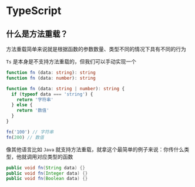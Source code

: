 # TypeScript

## 什么是方法重载？

方法重载简单来说就是根据函数的参数数量、类型不同的情况下具有不同的行为

`Ts` 是本身是不支持方法重载的，但我们可以手动实现一个

```typescript
function fn (data: string): string
function fn (data: number): string

function fn (data: string | number): string {
  if (typeof data === 'string') {
    return '字符串'
  } else {
    return '数值'
  }
}

fn('100') // 字符串
fn(200) // 数值
```



像其他语言比如 `Java` 就支持方法重载，就拿这个最简单的例子来说：你传什么类型，他就调用对应类型的函数

```java
public void fn(String data) {}
public void fn(Integer data) {}
public void fn(Boolean data) {}
```

